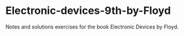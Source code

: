 # Electronic-devices-9th-by-Floyd
Notes and solutions exercises for the book Electronic Devices by Floyd.
